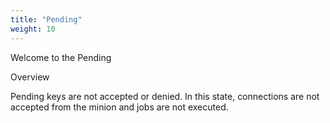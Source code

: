 ```yaml
---
title: "Pending"
weight: 10
---
```


Welcome to the Pending

Overview

Pending keys are not accepted or denied. In this state, connections are not accepted from the minion and jobs are not executed.

